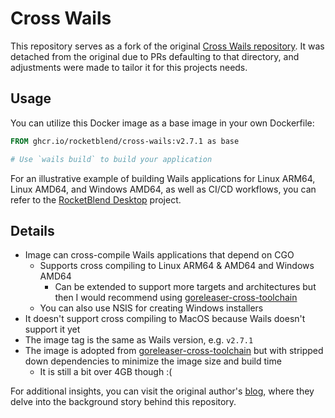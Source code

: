 # Cross Wails

This repository serves as a fork of the original [Cross Wails repository](https://github.com/abjrcode/cross-wails). It was detached from the original due to PRs defaulting to that directory, and adjustments were made to tailor it for this projects needs.

## Usage

You can utilize this Docker image as a base image in your own Dockerfile:

```dockerfile
FROM ghcr.io/rocketblend/cross-wails:v2.7.1 as base

# Use `wails build` to build your application
```

For an illustrative example of building Wails applications for Linux ARM64, Linux AMD64, and Windows AMD64, as well as CI/CD workflows, you can refer to the [RocketBlend Desktop](https://github.com/rocketblend/rocketblend-desktop) project.

## Details

- Image can cross-compile Wails applications that depend on CGO
  - Supports cross compiling to Linux ARM64 & AMD64 and Windows AMD64
    - Can be extended to support more targets and architectures but then I would
      recommend using [goreleaser-cross-toolchain](https://github.com/goreleaser/goreleaser-cross-toolchains/tree/main)
  - You can also use NSIS for creating Windows installers
- It doesn't support cross compiling to MacOS because Wails doesn't support it yet
- The image tag is the same as Wails version, e.g. `v2.7.1`
- The image is adopted from [goreleaser-cross-toolchain](https://github.com/goreleaser/goreleaser-cross-toolchains/tree/main) but with stripped down dependencies
  to minimize the image size and build time
  - It is still a bit over 4GB though :(

For additional insights, you can visit the original author's [blog](https://madin.dev/cross-wails), where they delve into the background story behind this repository.